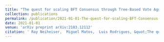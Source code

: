 ```yaml
---
title: "The quest for scaling BFT Consensus through Tree-Based Vote Aggregation"
collection: publications
permalink: /publication/2021-01-01-The-quest-for-scaling-BFT-Consensus-through-Tree-Based-Vote-Aggregation
date: 2021-01-01
venue: 'arXiv preprint arXiv:2103.12112'
citation: ' Ray Neiheiser,  Miguel Matos,  Luis Rodrigues, &quot;The quest for scaling BFT Consensus through Tree-Based Vote Aggregation.&quot; arXiv preprint arXiv:2103.12112, 2021.'
---
```


